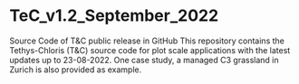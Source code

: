 # TeC_v1.2_September_2022
Source Code of T&C public release in GitHub
This repository contains the Tethys-Chloris (T&C) source code for plot scale applications with the latest updates up to 23-08-2022. 
One case study, a managed C3 grassland in Zurich is also provided as example.  
